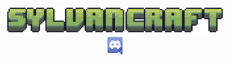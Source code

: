 <div align="center">
    <a href="https://sylvancraft.net"><img src="sylvancraft.png" alt="SylvanCraft" /></a>
    <div>
        <a href="https://go.sylvancraft.net/discord"><img src="discord.png" alt="Discord" height="50"></a>
    </div>
</div>
